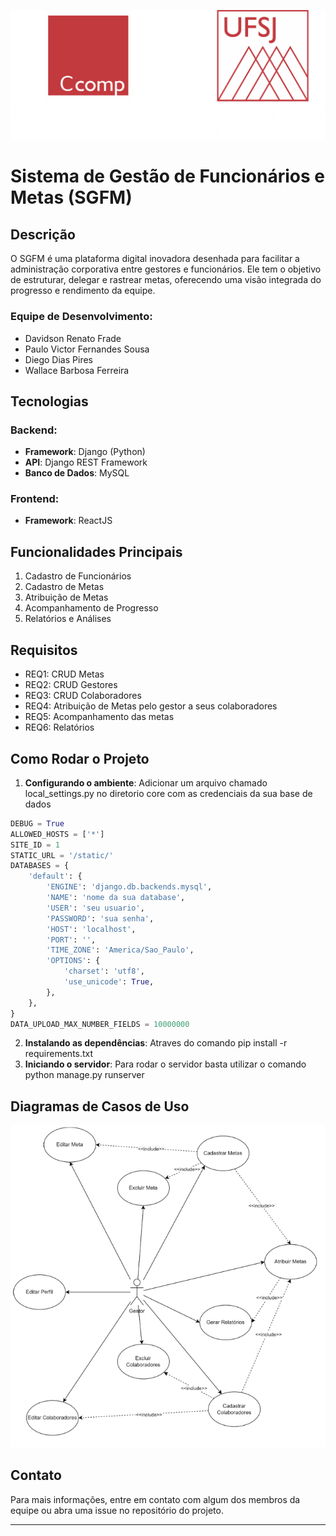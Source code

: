 ![img.png](static/readm/img2.png) 
# Sistema de Gestão de Funcionários e Metas (SGFM)

## Descrição

O SGFM é uma plataforma digital inovadora desenhada para facilitar a administração corporativa entre gestores e funcionários. Ele tem o objetivo de estruturar, delegar e rastrear metas, oferecendo uma visão integrada do progresso e rendimento da equipe.

### Equipe de Desenvolvimento:
- Davidson Renato Frade
- Paulo Victor Fernandes Sousa
- Diego Dias Pires
- Wallace Barbosa Ferreira

## Tecnologias 

### Backend:
- **Framework**: Django (Python)
- **API**: Django REST Framework
- **Banco de Dados**: MySQL

### Frontend:
- **Framework**: ReactJS

## Funcionalidades Principais

1. Cadastro de Funcionários
2. Cadastro de Metas
3. Atribuição de Metas
4. Acompanhamento de Progresso
5. Relatórios e Análises

## Requisitos

- REQ1: CRUD Metas
- REQ2: CRUD Gestores 
- REQ3: CRUD Colaboradores
- REQ4: Atribuição de Metas pelo gestor a seus colaboradores
- REQ5: Acompanhamento das metas
- REQ6: Relatórios

## Como Rodar o Projeto

1. **Configurando o ambiente**: Adicionar um arquivo chamado local_settings.py no diretorio core com as credenciais da sua base de dados

```python
DEBUG = True
ALLOWED_HOSTS = ['*']
SITE_ID = 1
STATIC_URL = '/static/'
DATABASES = {
    'default': {
        'ENGINE': 'django.db.backends.mysql',
        'NAME': 'nome da sua database',
        'USER': 'seu usuario',
        'PASSWORD': 'sua senha',
        'HOST': 'localhost',
        'PORT': '',
        'TIME_ZONE': 'America/Sao_Paulo',
        'OPTIONS': {
            'charset': 'utf8',
            'use_unicode': True,
        },
    },
}
DATA_UPLOAD_MAX_NUMBER_FIELDS = 10000000
```
2. **Instalando as dependências**: Atraves do comando pip install -r requirements.txt
3. **Iniciando o servidor**: Para rodar o servidor basta utilizar o comando python manage.py runserver

## Diagramas de Casos de Uso

![img.png](static/readm/img.png)


## Contato

Para mais informações, entre em contato com algum dos membros da equipe ou abra uma issue no repositório do projeto.

---

